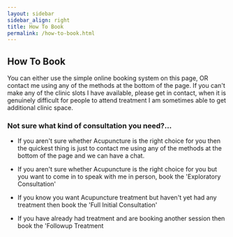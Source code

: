 ```yaml
---
layout: sidebar
sidebar_align: right
title: How To Book
permalink: /how-to-book.html
---
```

## How To Book

You can either use the simple online booking system on this page, OR contact me using any of the methods at the bottom of the page.
If you can't make any of the clinic slots I have available, please get in contact, when it is genuinely difficult for people to attend treatment I am sometimes able to get additional clinic space.

### Not sure what kind of consultation you need?...

* If you aren't sure whether Acupuncture is the right choice for you then the quickest thing is just to contact me using any of the methods at the bottom of the page and we can have a chat.

* If you aren't sure whether Acupuncture is the right choice for you but you want to come in to speak with me in person, book the 'Exploratory Consultation'

* If you know you want Acupuncture treatment but haven't yet had any treatment then book the 'Full Initial Consultation'

* If you have already had treatment and are booking another session then book the 'Followup Treatment


